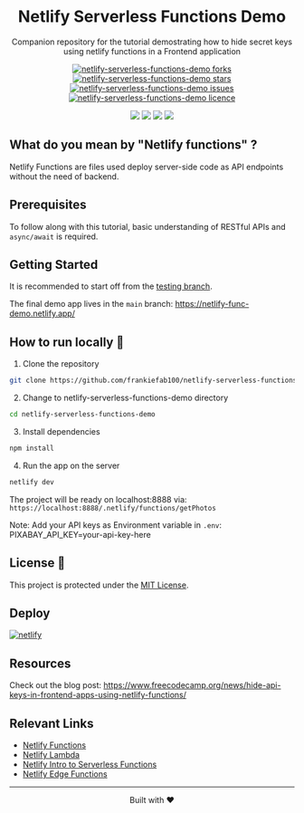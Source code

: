 <div align="center">
 <h1>Netlify Serverless Functions Demo</h1>
 <p>Companion repository for the tutorial demostrating how to hide secret keys using netlify functions in a Frontend application</p>

<p align="center">
<a href="https://github.com/frankiefab100/netlify-serverless-functions-demo/fork" target="blank">
<img src="https://img.shields.io/github/forks/frankiefab100/netlify-serverless-functions-demo?style=flat-square" alt="netlify-serverless-functions-demo forks"/>
</a>
<a href="https://github.com/frankiefab100/netlify-serverless-functions-demo/stargazers" target="blank">
<img src="https://img.shields.io/github/stars/frankiefab100/netlify-serverless-functions-demo?style=flat-square" alt="netlify-serverless-functions-demo stars"/>
</a>
<a href="https://github.com/frankiefab100/netlify-serverless-functions-demo/issues" target="blank">
<img src="https://img.shields.io/github/issues/frankiefab100/netlify-serverless-functions-demo?style=flat-square" alt="netlify-serverless-functions-demo issues"/>
</a>
<a href="https://github.com/frankiefab100/netlify-serverless-functions-demo/tree/main/LICENSE" target="blank">
<img src="https://img.shields.io/github/license/frankiefab100/netlify-serverless-functions-demo?style=flat-square" alt="netlify-serverless-functions-demo licence" />
</a>
</p>

<p>
<img src="https://img.shields.io/badge/HTML5-E34F26?style=for-the-badge&logo=html5&logoColor=white">
<img src="https://img.shields.io/badge/CSS3-1572B6?style=for-the-badge&logo=css3&logoColor=white">
<img src="https://img.shields.io/badge/JavaScript-323330?style=for-the-badge&logo=javascript&logoColor=F7DF1E">
<img src="https://img.shields.io/badge/Netlify-00C7B7?style=for-the-badge&logo=netlify&logoColor=white">
</p>
</div>

## What do you mean by "Netlify functions" ?
Netlify Functions are files used deploy server-side code as API endpoints without the need of backend.

## Prerequisites

To follow along with this tutorial, basic understanding of RESTful APIs and  `async/await` is required.

## Getting Started
It is recommended to start off from the [testing branch](https://github.com/frankiefab100/netlify-serverless-functions-demo/tree/testing).

The final demo app lives in the `main` branch: <https://netlify-func-demo.netlify.app/>


## How to run locally 🚀

1. Clone the repository

```BASH
git clone https://github.com/frankiefab100/netlify-serverless-functions-demo.git
```

2. Change to netlify-serverless-functions-demo directory

```BASH
cd netlify-serverless-functions-demo
```

3. Install dependencies

```BASH
npm install
```

4. Run the app on the server
```BASH
netlify dev
```
The project will be ready on localhost:8888 via: `https://localhost:8888/.netlify/functions/getPhotos`


Note: Add your API keys as Environment variable in `.env`: PIXABAY_API_KEY=your-api-key-here

## License 📜
This project is protected under the [MIT License](./License).

## Deploy
[![netlify](https://www.netlify.com/img/deploy/button.svg)](https://app.netlify.com/start/deploy?repository=https://github.com/frankiefab100/netlify-serverless-functions-demo)

## Resources
Check out the blog post: https://www.freecodecamp.org/news/hide-api-keys-in-frontend-apps-using-netlify-functions/


## Relevant Links

- [Netlify Functions](https://docs.netlify.com/functions/overview/)
- [Netlify Lambda](https://github.com/netlify/netlify-lambda#usage)
- [Netlify Intro to Serverless Functions](https://www.netlify.com/blog/intro-to-serverless-functions/)
- [Netlify Edge Functions](https://docs.netlify.com/edge-functions/get-started/)


<hr>
<p align="center">
Built with ❤️
</p>
